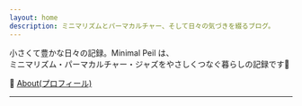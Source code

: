 ```yaml
---
layout: home
description: ミニマリズムとパーマカルチャー、そして日々の気づきを綴るブログ。
---
```


小さくて豊かな日々の記録。Minimal Peil は、  
ミニマリズム・パーマカルチャー・ジャズをやさしくつなぐ暮らしの記録です🌿

👤 [About(プロフィール)](profile.md)

---
